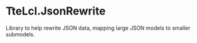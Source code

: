 ﻿# TteLcl.JsonRewrite

Library to help rewrite JSON data, mapping large JSON models
to smaller submodels.

